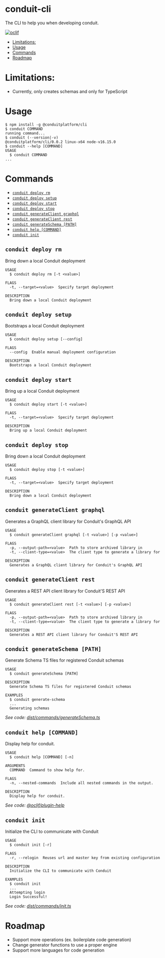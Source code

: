 conduit-cli
===========

The CLI to help you when developing conduit.

[![oclif](https://img.shields.io/badge/cli-oclif-brightgreen.svg)](https://oclif.io)

[//]: # ([![Version]&#40;https://img.shields.io/npm/v/conduit-cli.svg&#41;]&#40;https://npmjs.org/package/conduit-cli&#41;)

[//]: # ([![Downloads/week]&#40;https://img.shields.io/npm/dw/conduit-cli.svg&#41;]&#40;https://npmjs.org/package/conduit-cli&#41;)

[//]: # ([![License]&#40;https://img.shields.io/npm/l/conduit-cli.svg&#41;]&#40;https://github.com/ConduitPlatform/CLI/blob/master/package.json&#41;)

<!-- toc -->
* [Limitations:](#limitations)
* [Usage](#usage)
* [Commands](#commands)
* [Roadmap](#roadmap)
<!-- tocstop -->

# Limitations:
* Currently, only creates schemas and only for TypeScript

# Usage
<!-- usage -->
```sh-session
$ npm install -g @conduitplatform/cli
$ conduit COMMAND
running command...
$ conduit (--version|-v)
@conduitplatform/cli/0.0.2 linux-x64 node-v16.15.0
$ conduit --help [COMMAND]
USAGE
  $ conduit COMMAND
...
```
<!-- usagestop -->

# Commands
<!-- commands -->
* [`conduit deploy rm`](#conduit-deploy-rm)
* [`conduit deploy setup`](#conduit-deploy-setup)
* [`conduit deploy start`](#conduit-deploy-start)
* [`conduit deploy stop`](#conduit-deploy-stop)
* [`conduit generateClient graphql`](#conduit-generateclient-graphql)
* [`conduit generateClient rest`](#conduit-generateclient-rest)
* [`conduit generateSchema [PATH]`](#conduit-generateschema-path)
* [`conduit help [COMMAND]`](#conduit-help-command)
* [`conduit init`](#conduit-init)

## `conduit deploy rm`

Bring down a local Conduit deployment

```
USAGE
  $ conduit deploy rm [-t <value>]

FLAGS
  -t, --target=<value>  Specify target deployment

DESCRIPTION
  Bring down a local Conduit deployment
```

## `conduit deploy setup`

Bootstraps a local Conduit deployment

```
USAGE
  $ conduit deploy setup [--config]

FLAGS
  --config  Enable manual deployment configuration

DESCRIPTION
  Bootstraps a local Conduit deployment
```

## `conduit deploy start`

Bring up a local Conduit deployment

```
USAGE
  $ conduit deploy start [-t <value>]

FLAGS
  -t, --target=<value>  Specify target deployment

DESCRIPTION
  Bring up a local Conduit deployment
```

## `conduit deploy stop`

Bring down a local Conduit deployment

```
USAGE
  $ conduit deploy stop [-t <value>]

FLAGS
  -t, --target=<value>  Specify target deployment

DESCRIPTION
  Bring down a local Conduit deployment
```

## `conduit generateClient graphql`

Generates a GraphQL client library for Conduit's GraphQL API

```
USAGE
  $ conduit generateClient graphql [-t <value>] [-p <value>]

FLAGS
  -p, --output-path=<value>  Path to store archived library in
  -t, --client-type=<value>  The client type to generate a library for

DESCRIPTION
  Generates a GraphQL client library for Conduit's GraphQL API
```

## `conduit generateClient rest`

Generates a REST API client library for Conduit'S REST API

```
USAGE
  $ conduit generateClient rest [-t <value>] [-p <value>]

FLAGS
  -p, --output-path=<value>  Path to store archived library in
  -t, --client-type=<value>  The client type to generate a library for

DESCRIPTION
  Generates a REST API client library for Conduit'S REST API
```

## `conduit generateSchema [PATH]`

Generate Schema TS files for registered Conduit schemas

```
USAGE
  $ conduit generateSchema [PATH]

DESCRIPTION
  Generate Schema TS files for registered Conduit schemas

EXAMPLES
  $ conduit generate-schema
  ...
  Generating schemas
```

_See code: [dist/commands/generateSchema.ts](https://github.com/ConduitPlatform/CLI/blob/v0.0.2/dist/commands/generateSchema.ts)_

## `conduit help [COMMAND]`

Display help for conduit.

```
USAGE
  $ conduit help [COMMAND] [-n]

ARGUMENTS
  COMMAND  Command to show help for.

FLAGS
  -n, --nested-commands  Include all nested commands in the output.

DESCRIPTION
  Display help for conduit.
```

_See code: [@oclif/plugin-help](https://github.com/oclif/plugin-help/blob/v5.1.12/src/commands/help.ts)_

## `conduit init`

Initialize the CLI to communicate with Conduit

```
USAGE
  $ conduit init [-r]

FLAGS
  -r, --relogin  Reuses url and master key from existing configuration

DESCRIPTION
  Initialize the CLI to communicate with Conduit

EXAMPLES
  $ conduit init
  ...
  Attempting login
  Login Successful!
```

_See code: [dist/commands/init.ts](https://github.com/ConduitPlatform/CLI/blob/v0.0.2/dist/commands/init.ts)_
<!-- commandsstop -->

# Roadmap
* Support more operations (ex. boilerplate code generation)
* Change generator functions to use a proper engine
* Support more languages for code generation
